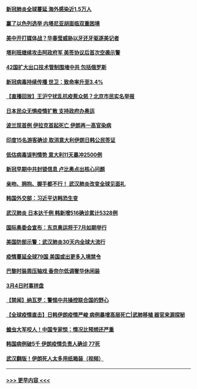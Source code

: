 #### [新冠肺炎全球蔓延 海外感染近1.5万人](../pages/prog202/a102792022.md?t=03051004) 
#### [赢了以色列选举 内塔尼亚胡面临双重困境](../pages/prog202/a102792017.md?t=03051004) 
#### [美中开打媒体战？华春莹威胁以牙还牙驱逐美记者](../pages/prog202/a102791898.md?t=03051004) 
#### [塔利班继续攻击阿政府军 美签协议后首次空袭示警](../pages/prog202/a102791905.md?t=03051004) 
#### [42国扩大出口技术管制围堵中共 包括俄罗斯](../pages/prog202/a102791820.md?t=03051004) 
#### [新冠病毒持续传播 世卫：致命率升至3.4%](../pages/prog202/a102791822.md?t=03051004) 
#### [【直播回放】王沪宁扰乱抗疫惹众怒？北京市民实名举报](../pages/prog202/a102789799.md?t=03051004) 
#### [日本民众无惧疫情扩散 支持政府办奥运](../pages/prog202/a102791580.md?t=03051004) 
#### [波兰现首例 伊拉克首起死亡 伊朗再一高官染病](../pages/prog202/a102791525.md?t=03051004) 
#### [印度15名游客确诊 取消意大利伊朗日韩公民签证](../pages/prog202/a102791475.md?t=03051004) 
#### [低估病毒误判情势 意大利11天暴冲2500例](../pages/prog202/a102791348.md?t=03051004) 
#### [新冠早期中共封锁信息 卢比奥点出核心问题](../pages/prog202/a102791383.md?t=03051004) 
#### [亲吻、拥抱、握手都不行！ 武汉肺炎改变全球见面礼](../pages/prog202/a102791314.md?t=03051004) 
#### [韩国外交部：习近平访韩恐生变](../pages/prog202/a102791303.md?t=03051004) 
#### [武汉肺炎 日本达千例 韩新增516确诊累计5328例](../pages/prog202/a102791290.md?t=03051004) 
#### [国际奥委会宣布：东京奥运将于7月如期举行](../pages/prog202/a102791284.md?t=03051004) 
#### [美国防部示警：武汉肺炎30天内全球大流行](../pages/prog202/a102791222.md?t=03051004) 
#### [疫情蔓延全球79国 美国或出更多入境禁令](../pages/prog202/a102791179.md?t=03051004) 
#### [巴黎时装周压轴戏  香奈尔低调奢华休闲装](../pages/prog202/a102791146.md?t=03051004) 
#### [3月4日时事拼盘](../pages/prog202/a102791082.md?t=03051004) 
#### [【禁闻】纳瓦罗：警惕中共操控联合国的野心](../pages/prog202/a102791040.md?t=03051004) 
#### [【全球疫情直击】日韩伊朗疫情严峻 病例暴增高层死亡|武肺移植 器官来源探秘](../pages/prog202/a102791016.md?t=03051004) 
#### [蝗虫大军咬人！中国专家惊：情况比预想还严重](../pages/prog202/a102790691.md?t=03051004) 
#### [韩国病例破5千 伊朗疫情负责人确诊 77死](../pages/prog202/a102790954.md?t=03051004) 
#### [武汉翻版！伊朗死人太多用纸箱装（视频）](../pages/prog202/a102790888.md?t=03051004) 

----
#### [ >>> 更早内容 <<< ](../indexes/prog202-earlier.md)
